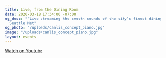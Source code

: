 ```yaml
---
title: Live, from the Dining Room
date: 2020-03-18 17:34:00 -07:00
og_desc: "“Live-streaming the smooth sounds of the city’s finest dining room…”  -
  Seattle Met"
og_photo: "/uploads/canlis_concept_piano.jpg"
image: "/uploads/canlis_concept_piano.jpg"
layout: events
---
```


<div class="EventsButton mt1 mb10">
  <a class="Caption" href="https://youtu.be/a9JTRyvFl0I">
    Watch on Youtube
  </a>
</div>
